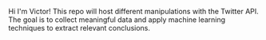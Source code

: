 Hi I'm Victor!
This repo will host different manipulations with the Twitter API.
The goal is to collect meaningful data and apply machine learning techniques to extract relevant conclusions.
